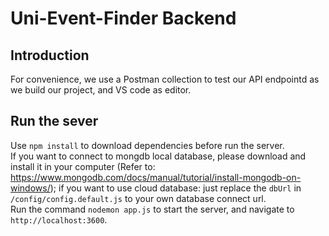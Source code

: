 # Uni-Event-Finder Backend
## Introduction 
For convenience, we use a Postman collection to test our API endpointd as we build our project, and VS code as editor. 



## Run the sever    
Use `npm install` to download dependencies before run the server.  
If you want to connect to mongdb local database, please download and install it in your computer (Refer to: https://www.mongodb.com/docs/manual/tutorial/install-mongodb-on-windows/); if you want to use cloud database: just replace the `dbUrl` in `/config/config.default.js` to your own database connect url.  
Run the command `nodemon app.js` to start the server, and navigate to `http://localhost:3600`.  



